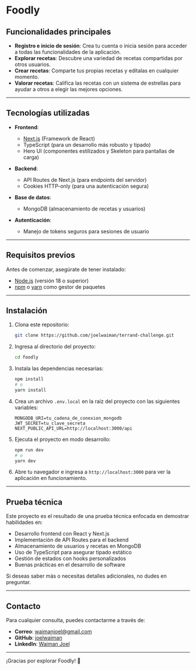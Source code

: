 # Foodly

## Funcionalidades principales

- **Registro e inicio de sesión**: Crea tu cuenta o inicia sesión para acceder a todas las funcionalidades de la aplicación.
- **Explorar recetas**: Descubre una variedad de recetas compartidas por otros usuarios.
- **Crear recetas**: Comparte tus propias recetas y edítalas en cualquier momento.
- **Valorar recetas**: Califica las recetas con un sistema de estrellas para ayudar a otros a elegir las mejores opciones.

---

## Tecnologías utilizadas

- **Frontend**:

  - [Next.js](https://nextjs.org/) (Framework de React)
  - TypeScript (para un desarrollo más robusto y tipado)
  - Hero UI (componentes estilizados y Skeleton para pantallas de carga)

- **Backend**:

  - API Routes de Next.js (para endpoints del servidor)
  - Cookies HTTP-only (para una autenticación segura)

- **Base de datos**:

  - MongoDB (almacenamiento de recetas y usuarios)

- **Autenticación**:

  - Manejo de tokens seguros para sesiones de usuario

---

## Requisitos previos

Antes de comenzar, asegúrate de tener instalado:

- [Node.js](https://nodejs.org/) (versión 18 o superior)
- [npm](https://www.npmjs.com/) o [yarn](https://yarnpkg.com/) como gestor de paquetes

---

## Instalación

1. Clona este repositorio:

   ```bash
   git clone https://github.com/joelwaiman/terrand-challenge.git
   ```

2. Ingresa al directorio del proyecto:

   ```bash
   cd foodly
   ```

3. Instala las dependencias necesarias:

   ```bash
   npm install
   # o
   yarn install
   ```

4. Crea un archivo `.env.local` en la raíz del proyecto con las siguientes variables:

   ```env
   MONGODB_URI=tu_cadena_de_conexion_mongodb
   JWT_SECRET=tu_clave_secreta
   NEXT_PUBLIC_API_URL=http://localhost:3000/api
   ```

5. Ejecuta el proyecto en modo desarrollo:

   ```bash
   npm run dev
   # o
   yarn dev
   ```

6. Abre tu navegador e ingresa a `http://localhost:3000` para ver la aplicación en funcionamiento.

---

## Prueba técnica

Este proyecto es el resultado de una prueba técnica enfocada en demostrar habilidades en:

- Desarrollo frontend con React y Next.js
- Implementación de API Routes para el backend
- Almacenamiento de usuarios y recetas en MongoDB
- Uso de TypeScript para asegurar tipado estático
- Gestión de estados con hooks personalizados
- Buenas prácticas en el desarrollo de software

Si deseas saber más o necesitas detalles adicionales, no dudes en preguntar.

---

## Contacto

Para cualquier consulta, puedes contactarme a través de:

- **Correo**: [waimanjoel@gmail.com](mailto\:waimanjoel@gmail.com)
- **GitHub**: [joelwaiman](https://github.com/joelwaiman)
- **LinkedIn**: [Waiman Joel](https://linkedin.com/in/tu-usuario)

---

¡Gracias por explorar Foodly! 🍲